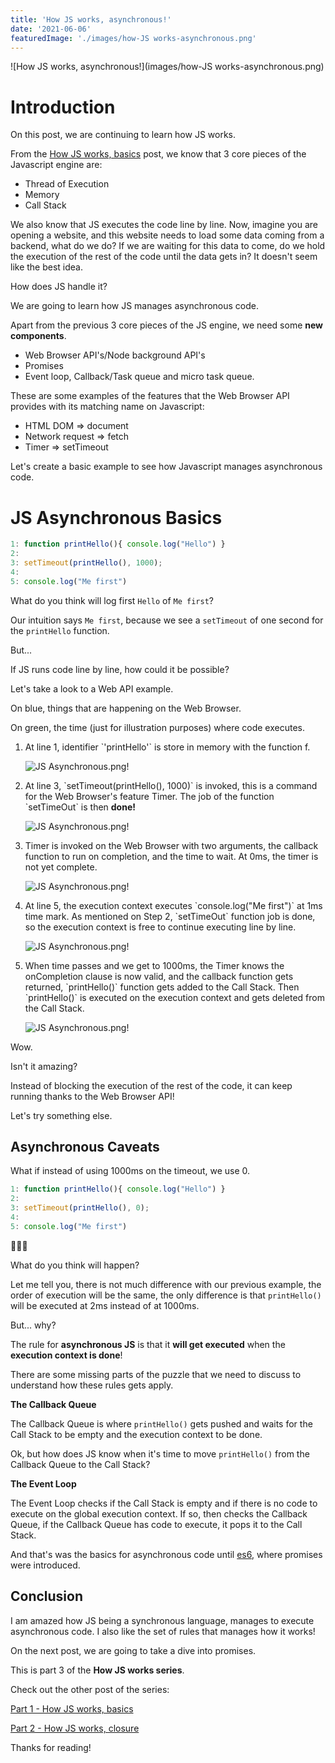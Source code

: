 ```yaml
---
title: 'How JS works, asynchronous!'
date: '2021-06-06'
featuredImage: './images/how-JS works-asynchronous.png'
---
```


![How JS works, asynchronous!](images/how-JS works-asynchronous.png)

# Introduction

On this post, we are continuing to learn how JS works. 

From the [How JS works, basics](https://danielgg.com/how-javascript-works-basically//)
post, we know that 3 core pieces of the Javascript engine are:

-   Thread of Execution
-   Memory
-   Call Stack

We also know that JS executes the code line by line.
Now, imagine you are opening a website, and this website needs to load some data coming from a backend, what do we do?
If we are waiting for this data to come, do we hold the execution of the rest of the code until the data gets in?
It doesn't seem like the best idea.

How does JS handle it?

We are going to learn how JS manages asynchronous code.

Apart from the previous 3 core pieces of the JS engine, we need some <b>new components</b>.
- Web Browser API's/Node background API's
- Promises
- Event loop, Callback/Task queue and micro task queue.

These are some examples of the features that the Web Browser API provides with its matching name on Javascript:

- HTML DOM => document
- Network request => fetch
- Timer => setTimeout

Let's create a basic example to see how Javascript manages asynchronous code.

# JS Asynchronous Basics

```javascript
1: function printHello(){ console.log("Hello") }
2:
3: setTimeout(printHello(), 1000);
4:
5: console.log("Me first")
```

What do you think will log first `Hello` of `Me first`?

Our intuition says `Me first`, because we see a `setTimeout` of one second for the `printHello` function.

But...

If JS runs code line by line, how could it be possible?

Let's take a look to a Web API example.

On blue, things that are happening on the Web Browser.

On green, the time (just for illustration purposes) where code executes.


 <ol>
<li>At line 1, identifier `'printHello'` is store in memory with the function f.</li>

![JS Asynchronous.png!](images/how-Javascript-handles-Asynchronous-Code1.png)

<li>At line 3, `setTimeout(printHello(), 1000)` is invoked, this is a command for the Web Browser's feature Timer. The job of the function `setTimeOut` is then <b>done!</b></li>

![JS Asynchronous.png!](images/how-Javascript-handles-Asynchronous-Code2.png)

<li>Timer is invoked on the Web Browser with two arguments, the callback function to run on completion, and the time to wait. At 0ms, the timer is not yet complete.</li>

![JS Asynchronous.png!](images/how-Javascript-handles-Asynchronous-Code3.png)

<li>At line 5, the execution context executes `console.log("Me first")` at 1ms time mark. As mentioned on Step 2, `setTimeOut` function job is done, so the execution context is free to continue executing line by line.</li>

![JS Asynchronous.png!](images/how-Javascript-handles-Asynchronous-Code4.png)

<li>When time passes and we get to 1000ms, the Timer knows the onCompletion clause is now valid, and the callback function gets returned, `printHello()` function gets added to the Call Stack.
Then `printHello()` is executed on the execution context and gets deleted from the Call Stack.</li>

![JS Asynchronous.png!](images/how-Javascript-handles-Asynchronous-Code5.png)

</ol>

Wow.

Isn't it amazing?

Instead of blocking the execution of the rest of the code, it can keep running thanks to the Web Browser API!

Let's try something else.

## Asynchronous Caveats

What if instead of using 1000ms on the timeout, we use 0.

```javascript
1: function printHello(){ console.log("Hello") }
2:
3: setTimeout(printHello(), 0);
4:
5: console.log("Me first")
```

🤯🤯🤯

What do you think will happen?

Let me tell you, there is not much difference with our previous example, the order of execution will be the same, the only difference is that `printHello()` will be executed at 2ms instead of at 1000ms.

But... why?

The rule for <b>asynchronous JS</b> is that it <b>will get executed</b> when the <b>execution context is done</b>!

There are some missing parts of the puzzle that we need to discuss to understand how these rules gets apply.

<b>The Callback Queue</b>

The Callback Queue is where `printHello()` gets pushed and waits for the Call Stack to be empty and the execution context to be done.

Ok, but how does JS know when it's time to move `printHello()` from the Callback Queue to the Call Stack?

<b>The Event Loop</b>

The Event Loop checks if the Call Stack is empty and if there is no code to execute on the global execution context. If so, then checks the Callback Queue, if the Callback Queue has code to execute, it pops it to the Call Stack.

And that's was the basics for asynchronous code until [es6](https://www.w3schools.com/js/js_es6.asp), where promises were introduced.

## Conclusion

I am amazed how JS being a synchronous language, manages to execute asynchronous code.
I also like the set of rules that manages how it works!

On the next post, we are going to take a dive into promises.

This is part 3 of the <b>How JS works series</b>.

Check out the other post of the series:

[Part 1 - How JS works, basics](https://danielgg.com/how-javascript-works-basically//)

[Part 2 - How JS works, closure](https://danielgg.com/how-javascript-works-closure/)

Thanks for reading!
